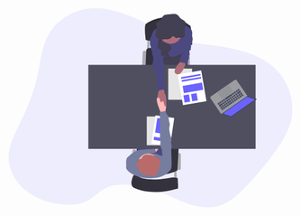 
<svg id="78bf026f-5d34-4e97-88cf-29aa2cfb8006" data-name="Layer 1" xmlns="http://www.w3.org/2000/svg" width="1084.15" height="758.57" viewBox="0 0 1084.15 758.57"><title>interview</title><path d="M519.15,99.87c-44.07-16.76-90.64-30.76-138.18-29-69.9,2.58-137,41.91-169.86,99.66-27.88,48.93-31.32,106.28-43.33,160.58C153,398,124.64,461.59,94.36,523.76c-16.26,33.4-33.42,67.52-36.09,104.13-3.7,50.83,22.27,101.48,63,135.29s94.82,51.65,149.11,55.54c28.89,2.07,59.08.15,84.74-12.43,27.15-13.31,46.94-37.36,74.2-50.48,25.26-12.16,54.81-13.86,83.17-12.28a394.64,394.64,0,0,1,108.58,21.6c39.64,13.92,76.5,34.09,116,48.21s83.74,22,124.16,10.22c38-11.07,68-37.95,95.05-65.17A1155.18,1155.18,0,0,0,1077.5,615c24.41-34.21,47.13-70.3,57.92-110.17,20.64-76.23-7.76-162.23-70.75-214.29-52.19-43.13-122.23-61.85-190.79-73.21-62.52-10.36-134.81-11-192.36-38C626.64,153.55,576.7,121.77,519.15,99.87Z" transform="translate(-57.92 -70.71)" fill="#6c63ff" opacity="0.1"/><polygon points="632.58 619 632.58 655.33 642.91 655.33 640.91 616.33 632.58 619" fill="#aaabb0"/><polygon points="477.41 611.67 477.41 648 487.75 648 485.75 609 477.41 611.67" fill="#aaabb0"/><rect x="644.58" y="551.67" width="13.33" height="64.67" rx="6.67" ry="6.67" fill="#aaabb0"/><rect x="473.58" y="537.33" width="13.33" height="79" rx="6.67" ry="6.67" fill="#aaabb0"/><path d="M732.84,235.38s13.33-5.67,15.33,0,3,54.67,3,54.67H738.5Z" transform="translate(-57.92 -70.71)" fill="#aaabb0"/><path d="M586.84,235.38s-13.34-5.67-15.34,0-3,54.67-3,54.67h12.67Z" transform="translate(-57.92 -70.71)" fill="#aaabb0"/><polygon points="530.91 116 528.91 156.67 537.91 156.67 537.91 115 530.91 116" fill="#aaabb0"/><path d="M581.17,290.05l2.67-58.67s-1-13,30.66-9,124.34,12,124.34,12v55.67Z" transform="translate(-57.92 -70.71)" fill="#33323d"/><path d="M707.84,599.05l-5,89.66s-73.34,40.67-162.34,2l8-94.33Z" transform="translate(-57.92 -70.71)" fill="#33323d"/><polygon points="580.25 175.33 581.91 233.33 685.25 233.33 679.25 156.67 580.25 175.33" fill="#444053"/><rect x="493.41" y="490" width="97.34" height="123.33" fill="#4c4981"/><path d="M612.84,611.05s14-11,16.33-7.67-8.32,17.67-12.66,16S612.84,611.05,612.84,611.05Z" transform="translate(-57.92 -70.71)" fill="#ffb9b9"/><rect x="304.51" y="216" width="638.97" height="320" fill="#504f60"/><path d="M581.5,184.38s-5-46.67,0-52.33,89-59.34,166.67,3.66c0,0,7.33.34,6,17a200,200,0,0,0,.16,31.67S587.17,196.38,581.5,184.38Z" transform="translate(-57.92 -70.71)" fill="#33323d"/><path d="M581.5,184.38s-5-46.67,0-52.33,89-59.34,166.67,3.66c0,0,7.33.34,6,17a200,200,0,0,0,.16,31.67S587.17,196.38,581.5,184.38Z" transform="translate(-57.92 -70.71)" opacity="0.1"/><path d="M581.5,190.38s-5-46.67,0-52.33,89-59.34,166.67,3.66c0,0,7.33.34,6,17a200,200,0,0,0,.16,31.67S587.17,202.38,581.5,190.38Z" transform="translate(-57.92 -70.71)" fill="#33323d"/><path d="M757.17,169.05s5.33,20,3.67,23.33-1.36,12.67-1.36,12.67.36,6-2.31,6.66-5,1-2.84,3,0,5,0,5-1.17,4.67,0,7.67-6.84,4.25-6.16,8,2.92,14.33,0,14.67,1,13.33-1.63,13.33-4.5,23.33-4.5,23.33-18.5-15.66-30.83-11.33c0,0,1-13,5-17.67S719,241.05,719,241.05l19.84-59.67Z" transform="translate(-57.92 -70.71)" fill="#4c4981"/><path d="M658.17,444.83c-4.33,4.79-9-20.79-9-20.79s-12.33,17-20.33,5.67c-5.54-7.85-1.17-30.09,2-43,1.42-5.74,2.62-9.64,2.62-9.64l18-3s.06,3.92.46,8.68c.54,6.43,1.71,14.41,4.2,16.32C660.51,402.38,662.51,440,658.17,444.83Z" transform="translate(-57.92 -70.71)" fill="#ae6e79"/><path d="M648.84,145.38s-31.34-.33-39,16.33-8,22.34-11,25,32.66,16.67,32.66,16.67l1.67,57.33s7-7.09,18.33-3.88,25.67,0,25.67,0-.67-1.21,8.67,0,39-14.45,39-14.45.49-25.08-.17-30.42,21.16-44.58,21.16-44.58,17-16.33-.66-22c0,0-6.25-9.42-22.33-9.33S648.84,145.38,648.84,145.38Z" transform="translate(-57.92 -70.71)" opacity="0.1"/><path d="M648.84,144.38s-31.34-.33-39,16.33-8,22.34-11,25,32.66,16.67,32.66,16.67l1.67,57.33s7-7.09,18.33-3.88,25.67,0,25.67,0-.67-1.21,8.67,0,39-14.45,39-14.45,11.66-19,11-24.33,23.33-45.67,23.33-45.67,3.67-21.33-14-27c0,0-6.25-9.42-22.33-9.33S648.84,144.38,648.84,144.38Z" transform="translate(-57.92 -70.71)" fill="#4c4981"/><path d="M652,382.72c-6.87-2.14-17.65,2.58-21.08,4,1.42-5.74,2.62-9.64,2.62-9.64l18-3S651.57,378,652,382.72Z" transform="translate(-57.92 -70.71)" opacity="0.1"/><path d="M608.5,185.71h-9.66s-2,20.34,0,26.34,3,5.13,2.33,9.57,4.67,11.24,4.67,11.24.66,16.76,4,23-3.67,34.22-3.67,34.22a40.26,40.26,0,0,0,8.33,13c5.67,5.66,8.67,26.66,7,34.66s4.67,11,4.67,11,2.67,37.34,3.67,37.34,20.33-10,26.33-1.34l-4.67-34.33.34-66.33s-6.34-8.34-3-15.67-2.67-24.67-2.67-24.67l-8.67-38.66Z" transform="translate(-57.92 -70.71)" fill="#4c4981"/><path d="M548.5,712.71s-14-3-14.33,0-16.67,33.67,3.67,42.67,74.66,28.33,163,3.33c0,0,5.66,2,4.33-10.33s-1.33-26-1.33-26-13.34-3.67-23.34-2.33S583.5,739.05,548.5,712.71Z" transform="translate(-57.92 -70.71)" fill="#33323d"/><path d="M548.5,712.71s-14-3-14.33,0-16.67,33.67,3.67,42.67,74.66,28.33,163,3.33c0,0,5.66,2,4.33-10.33s-1.33-26-1.33-26-13.34-3.67-23.34-2.33S583.5,739.05,548.5,712.71Z" transform="translate(-57.92 -70.71)" opacity="0.1"/><path d="M548.5,708.71s-14-3-14.33,0-16.67,33.67,3.67,42.67,74.66,28.33,163,3.33c0,0,5.66,2,4.33-10.33s-1.33-26-1.33-26-13.34-3.67-23.34-2.33S583.5,735.05,548.5,708.71Z" transform="translate(-57.92 -70.71)" fill="#33323d"/><path d="M630.14,197.69c-.86,4.89-2.81,9.59-3.11,14.54s1.61,10.58,6.18,12.52a20.83,20.83,0,0,1,3.69,1.5c1.76,1.19,2.48,3.43,2.85,5.53a30.2,30.2,0,0,1,.35,8.22c-.25,2.76-.84,5.73.52,8.14,2.39,4.27,8.62,3.64,13.36,2.44l-1.63,12.63c-.13,1-.21,2.13.52,2.81a3.15,3.15,0,0,0,2.4.52c4.12-.26,8.36-.83,11.89-3s6.16-6.21,5.49-10.28c-.78-4.72-5.66-8.47-5-13.21.51-3.67,4.1-6,6.46-8.82,4.27-5.16,4.5-13,1.15-18.84s-9.82-9.46-16.48-10.12c-3.69-.37-7.53.08-11-1.2a8.34,8.34,0,0,1-5.1-5.38" transform="translate(-57.92 -70.71)" fill="#444053"/><path d="M513.84,642.38l3.49-7.6S536.17,617.23,540.5,616s22-6.59,24.67-6.59,51.34-2.67,51.34-2.67l5.66,13.34-61.08,13.41-20.59,15Z" transform="translate(-57.92 -70.71)" fill="#767d9f"/><path d="M660.59,437.71l-3.19,24.55-1.23,9.45-14.33,2s-1.55-3.32-3.74-8.42c-6.65-15.48-19.17-47.4-11.91-52.91,9.65-7.34,12,17,12,17l11-5.34Z" transform="translate(-57.92 -70.71)" fill="#ffb9b9"/><rect x="527.91" y="412.67" width="72.37" height="109.33" fill="#fff"/><rect x="527.91" y="412.67" width="72.37" height="109.33" opacity="0.1"/><rect x="610.8" y="483.38" width="72.37" height="109.33" transform="translate(27.68 -159.51) rotate(8.41)" fill="#fff"/><rect x="621.61" y="491.41" width="37.25" height="56.27" transform="translate(24.9 -158.72) rotate(8.41)" fill="#6c63ff"/><rect x="612.61" y="563.73" width="45.13" height="12.22" transform="translate(32.2 -157.44) rotate(8.41)" fill="#6c63ff"/><circle cx="619.25" cy="95" r="41.83" opacity="0.1"/><circle cx="619.25" cy="94" r="41.83" fill="#ae6e79"/><path d="M642.68,195.71a4.76,4.76,0,0,1,.29-3.23c1.59-3.31,6.12-3.6,9.79-3.43,8.63.4,18.1.45,24.85-5,2.8-2.24,5.93-7.87,10-6.8,3.62.95,5.13,5.86,8.9,6.95,2.73.79,5.56-.47,8.34-1,4-.79,8.1-.13,12.16-.1s8.47-.74,11.24-3.71c3.74-4,3.13-10.25,2.8-15.73a84.69,84.69,0,0,1,1.43-21.14c1.36-6.92,3.45-14.66-.37-20.59-3.64-5.65-11.18-7.2-16.33-11.53-4.82-4-7.37-10.41-12.46-14.12-6.41-4.67-15.12-4-23-3.19l-17.1,1.82c-4.41.47-9,1-12.63,3.63-6.55,4.74-7.45,14.59-13.65,19.78-2.76,2.3-6.29,3.44-9.44,5.16s-6.19,4.44-6.55,8c-.3,3,1.32,5.77,2.11,8.66,1.87,6.9-1.05,14-2.92,20.95s-2.23,15.39,3.2,20c1.1.94,2.38,1.66,3.45,2.64,3.67,3.35,4.17,9,3.32,13.88" transform="translate(-57.92 -70.71)" fill="#444053"/><ellipse cx="622.66" cy="143.75" rx="1" ry="2.5" fill="#444053"/><ellipse cx="622.66" cy="154.17" rx="1" ry="2.5" fill="#444053"/><path d="M658.4,444.76c1.07-1.23,1.78-4.39,2.19-8.56l-11.92-14.86S653.72,450.15,658.4,444.76Z" transform="translate(-57.92 -70.71)" fill="#ae6e79"/><path d="M671.84,690.38s-19.56,30.24-80.67,27c-57.57-3-85.67-31.33-84.33-41.33s-3.67-34.34,8.66-41.34c7.15-4.05,16.56-1.65,23.2,1.09a13.1,13.1,0,0,0,13.77-2.47c6.07-5.47,17.39-11.63,35.26-6.78a12.7,12.7,0,0,0,7-.13c7.44-2.27,25.15-6.21,38,2.54a13,13,0,0,0,13.92.53l.18-.11c6-3.67,34,31,34,31S682.17,687.05,671.84,690.38Z" transform="translate(-57.92 -70.71)" opacity="0.1"/><path d="M671.84,691.38s-19.56,30.24-80.67,27c-57.57-3-85.67-31.33-84.33-41.33s-3.67-34.34,8.66-41.34c7.15-4.05,16.56-1.65,23.2,1.09a13.1,13.1,0,0,0,13.77-2.47c6.07-5.47,17.39-11.63,35.26-6.78a12.7,12.7,0,0,0,7-.13c7.44-2.27,25.15-6.21,38,2.54a13,13,0,0,0,13.92.53l.18-.11c6-3.67,34,31,34,31S682.17,688.05,671.84,691.38Z" transform="translate(-57.92 -70.71)" fill="#767d9f"/><circle cx="533.25" cy="592.67" r="39.84" opacity="0.1"/><circle cx="533.25" cy="593.67" r="39.84" fill="#ffb9b9"/><path d="M579.75,629.94c-4.18,1.13-8.3,3.29-10.34,6.84-1.23,2.14-1.66,4.71-3.44,6.49-2.52,2.53-6.77,2.58-10.18,4s-5.66,6.42-2.32,8c-3.48.18-6.06,3.39-6.49,6.58s.78,6.37,1.95,9.41c3.82,9.84,7.93,20.11,16.35,27.11,13.72,11.42,34.4,10.89,52.83,9.68a8.64,8.64,0,0,0,4.33-1c2-1.32,2.25-3.85,2.58-6.07,1.39-9.48,6.53-18.09,9.89-27.14s4.74-19.68-.92-27.69C625.66,634.27,593.77,626.14,579.75,629.94Z" transform="translate(-57.92 -70.71)" fill="#b96b6b"/><path d="M657.4,462.26l-1.23,9.45-14.33,2s-1.55-3.32-3.74-8.42l19.07-3.58Z" transform="translate(-57.92 -70.71)" opacity="0.1"/><path d="M672.5,671.05l8.34-9.67-1.67-53.33a86.51,86.51,0,0,0,1.67-11.67c.33-5.67-4.17-18.33-4.17-18.33a39.71,39.71,0,0,1,2.83-7.34c2-4-2.82-13-2.82-13s-7.18-23.33-4.18-35-.73-18.33-.73-18.33-2.93-13-2.6-18.33-6.67-10.34-6.67-10.34l-5.33-13-21.33,4v45s1.33,43,0,51.34,2.66,16.33,2.66,16.33-2.33,12.33-.33,17,6,16,6,16a26,26,0,0,0,.67,12.16c2,5.84,0,9.17,0,9.17Z" transform="translate(-57.92 -70.71)" fill="#767d9f"/><g opacity="0.1"><path d="M732.51,139.23A84.66,84.66,0,0,0,731,157a85.07,85.07,0,0,1,1.55-14.76c.88-4.44,2-9.22,1.76-13.65A83,83,0,0,1,732.51,139.23Z" transform="translate(-57.92 -70.71)"/><path d="M626.82,180.51c-1.07-1-2.35-1.7-3.45-2.65-2.92-2.49-4.15-6.1-4.39-10-.29,5,.73,9.84,4.39,13,1.1.95,2.38,1.67,3.45,2.65a12.22,12.22,0,0,1,3.62,8.35C630.73,187.66,629.88,183.29,626.82,180.51Z" transform="translate(-57.92 -70.71)"/><path d="M623.63,143.17a18.85,18.85,0,0,0-.54-6.29c-.58-2.14-1.62-4.23-2-6.38,0,.23-.08.47-.11.72-.29,3,1.33,5.77,2.11,8.66A17,17,0,0,1,623.63,143.17Z" transform="translate(-57.92 -70.71)"/><path d="M728.28,176.1c-2.77,3-7.18,3.74-11.24,3.71s-8.17-.69-12.16.11c-2.78.56-5.61,1.81-8.34,1-3.77-1.09-5.28-6-8.89-6.95-4.11-1.08-7.24,4.55-10,6.79-6.75,5.4-16.22,5.35-24.85,5-3.67-.17-8.2.12-9.78,3.44a4.64,4.64,0,0,0-.29,3.23l-12.22,1.92a23.71,23.71,0,0,1-.33,3l12.55-2a4.64,4.64,0,0,1,.29-3.23c1.58-3.32,6.11-3.61,9.78-3.44,8.63.4,18.1.45,24.85-5,2.8-2.24,5.93-7.87,10-6.79,3.61.94,5.12,5.86,8.89,6.95,2.73.78,5.56-.47,8.34-1,4-.8,8.1-.14,12.16-.11s8.47-.74,11.24-3.71,3.17-7.4,3-11.72C731.16,170.65,730.47,173.75,728.28,176.1Z" transform="translate(-57.92 -70.71)"/></g><g opacity="0.1"><path d="M635.71,224.13a20.23,20.23,0,0,0-3.69-1.5,9.55,9.55,0,0,1-4.83-4.94c.75,3.45,2.65,6.59,5.83,7.94a20.23,20.23,0,0,1,3.69,1.5,5.54,5.54,0,0,1,1.77,2.07C638.08,227.24,637.35,225.24,635.71,224.13Z" transform="translate(-57.92 -70.71)"/><path d="M652.79,248.46c-4.61,1.17-10.63,1.78-13.16-2.13a6.87,6.87,0,0,0,.8,2.69c2.16,3.85,7.44,3.72,11.93,2.77Z" transform="translate(-57.92 -70.71)"/><path d="M671.47,251.2c.64,4.06-2,8.11-5.5,10.24s-7.77,2.72-11.89,3a4.08,4.08,0,0,1-1.94-.22,2.38,2.38,0,0,0,2.94,3.22c4.12-.26,8.36-.83,11.89-3s6.17-6.21,5.49-10.28A11.34,11.34,0,0,0,671.47,251.2Z" transform="translate(-57.92 -70.71)"/><path d="M675.91,215a16.46,16.46,0,0,1-3,14.15c-2.36,2.86-5.95,5.15-6.46,8.82a8.33,8.33,0,0,0,1,4.87,6.5,6.5,0,0,1,0-1.87c.51-3.67,4.1-6,6.46-8.82C677.79,227.46,678.33,220.55,675.91,215Z" transform="translate(-57.92 -70.71)"/></g><g opacity="0.1"><path d="M555.8,648.81c3.4-1.41,7.65-1.46,10.18-4,1.78-1.78,2.21-4.35,3.44-6.48,2-3.56,6.15-5.71,10.33-6.84,14-3.8,45.92,4.32,54.24,16.09a21.85,21.85,0,0,1,3.82,12.08A22.58,22.58,0,0,0,634,645.59c-8.32-11.77-40.21-19.89-54.24-16.09-4.18,1.13-8.3,3.28-10.33,6.84-1.23,2.13-1.66,4.7-3.44,6.48-2.53,2.53-6.78,2.58-10.18,4-2.59,1.07-4.51,4.23-3.81,6.35A6.88,6.88,0,0,1,555.8,648.81Z" transform="translate(-57.92 -70.71)"/><path d="M547,663.34c.42-3.2,3-6.4,6.49-6.58a2.66,2.66,0,0,1-1.53-1.71,7.77,7.77,0,0,0-5,6.29,10.57,10.57,0,0,0,0,2.45C547,663.64,547,663.49,547,663.34Z" transform="translate(-57.92 -70.71)"/></g><rect x="609.91" y="230.24" width="91" height="118.67" fill="#fff"/><rect x="609.91" y="230.24" width="91" height="118.67" opacity="0.1"/><rect x="713.34" y="314.71" width="91" height="118.67" transform="translate(-110.37 63.4) rotate(-9.76)" fill="#fff"/><rect x="727.88" y="400.99" width="21.38" height="27.88" transform="translate(-117.59 60.56) rotate(-9.76)" fill="#6c63ff"/><rect x="757.04" y="395.97" width="21.38" height="27.88" transform="translate(-116.32 65.43) rotate(-9.76)" fill="#6c63ff"/><rect x="721.04" y="359" width="74.64" height="27.88" transform="matrix(0.99, -0.17, 0.17, 0.99, -110.19, 63.31)" fill="#6c63ff"/><rect x="713.09" y="326.36" width="74.64" height="6.22" transform="matrix(0.99, -0.17, 0.17, 0.99, -102.93, 61.33)" fill="#6c63ff"/><rect x="715.5" y="337.64" width="74.64" height="6.22" transform="matrix(0.99, -0.17, 0.17, 0.99, -104.81, 61.9)" fill="#6c63ff"/><path d="M719,268.71s-41.83,42-20.83,52.67,34.67-35.5,34.67-35.5l3.32-10.5Z" transform="translate(-57.92 -70.71)" fill="#ae6e79"/><path d="M715.34,265l-5.17,11.42S735.67,280,741,287.71l-3.16-20.15-3.75-8.6Z" transform="translate(-57.92 -70.71)" opacity="0.1"/><path d="M716.34,264l-5.17,11.42S736.67,279,742,286.71l-3.16-20.15-3.75-8.6Z" transform="translate(-57.92 -70.71)" fill="#4c4981"/><polygon points="812.78 403.26 812.23 403.64 812.99 403.98 813.81 403.91 813.91 403.34 812.78 403.26" fill="#464a5f"/><polygon points="812.78 403.26 812.23 403.64 812.99 403.98 813.81 403.91 813.91 403.34 812.78 403.26" opacity="0.1"/><polygon points="812.78 403.26 812.22 403.62 811.78 403.08 812.05 402.64 812.3 402.56 812.78 403.26" fill="#9c9ca1"/><polygon points="812.78 403.26 812.22 403.62 811.78 403.08 812.05 402.64 812.3 402.56 812.78 403.26" opacity="0.1"/><path d="M969.13,404.86l-40.94-59.13a4.87,4.87,0,0,0-6.78-1.25l-91.26,62.64a4.89,4.89,0,0,0-1.27,6.79l40.83,59.88Z" transform="translate(-57.92 -70.71)" fill="#9c9ca1"/><path d="M969.13,404.86l-40.94-59.13a4.87,4.87,0,0,0-6.78-1.25l-91.26,62.64a4.89,4.89,0,0,0-1.27,6.79l40.83,59.88Z" transform="translate(-57.92 -70.71)" opacity="0.1"/><path d="M970.13,405l-40.94-59.13a4.88,4.88,0,0,0-6.79-1.25L831.15,407.3a4.9,4.9,0,0,0-1.28,6.79L870.7,474Z" transform="translate(-57.92 -70.71)" fill="#9c9ca1"/><path d="M1004.35,416.69l-34-10.92L870.91,474.7,905.45,486a5.23,5.23,0,0,0,4.63-.7l94.55-66.76A1,1,0,0,0,1004.35,416.69Z" transform="translate(-57.92 -70.71)" fill="#464a5f"/><path d="M1004.35,416.69l-34-10.92L870.91,474.7,905.45,486a5.23,5.23,0,0,0,4.63-.7l94.55-66.76A1,1,0,0,0,1004.35,416.69Z" transform="translate(-57.92 -70.71)" opacity="0.1"/><path d="M1004.14,416l-34-10.93L870.7,474l34.54,11.28a5.19,5.19,0,0,0,4.63-.69l94.55-66.76A1,1,0,0,0,1004.14,416Z" transform="translate(-57.92 -70.71)" fill="#464a5f"/><g opacity="0.1"><path d="M954.07,402.36l-2.51-3.6a1,1,0,0,0-1.36-.25L946.47,401a1,1,0,0,0-.27,1.35l2.31,3.55a1,1,0,0,0,1.35.29l3.93-2.47A1,1,0,0,0,954.07,402.36Z" transform="translate(-57.92 -70.71)"/><path d="M947.37,407l-2.52-3.59a1,1,0,0,0-1.36-.25l-3.72,2.51a1,1,0,0,0-.28,1.35l2.31,3.55a1,1,0,0,0,1.35.3l3.94-2.47A1,1,0,0,0,947.37,407Z" transform="translate(-57.92 -70.71)"/><path d="M940.33,411.87l-2.52-3.59a1,1,0,0,0-1.36-.25l-3.73,2.51a1,1,0,0,0-.27,1.36l2.31,3.55a1,1,0,0,0,1.35.29l3.93-2.47A1,1,0,0,0,940.33,411.87Z" transform="translate(-57.92 -70.71)"/><path d="M933.2,416.81l-2.52-3.6a1,1,0,0,0-1.35-.25l-3.73,2.52a1,1,0,0,0-.27,1.35l2.31,3.55a1,1,0,0,0,1.34.3l3.94-2.48A1,1,0,0,0,933.2,416.81Z" transform="translate(-57.92 -70.71)"/><path d="M926.08,421.74l-2.52-3.59a1,1,0,0,0-1.36-.25l-3.72,2.51a1,1,0,0,0-.28,1.35l2.31,3.55a1,1,0,0,0,1.35.3l3.94-2.48A1,1,0,0,0,926.08,421.74Z" transform="translate(-57.92 -70.71)"/><path d="M919.27,427.12l-3.13-4.46a.45.45,0,0,0-.63-.12l-4.58,3.09a.45.45,0,0,0-.13.63l2.87,4.41a.46.46,0,0,0,.63.14l4.84-3A.46.46,0,0,0,919.27,427.12Z" transform="translate(-57.92 -70.71)"/><path d="M912.15,432.05,909,427.59a.46.46,0,0,0-.64-.12l-4.58,3.09a.46.46,0,0,0-.12.63l2.87,4.41a.44.44,0,0,0,.63.14l4.83-3A.45.45,0,0,0,912.15,432.05Z" transform="translate(-57.92 -70.71)"/><path d="M905.84,436.42,902.71,432a.46.46,0,0,0-.63-.11l-4.58,3.08a.47.47,0,0,0-.13.64l2.87,4.41a.47.47,0,0,0,.63.14l4.84-3A.46.46,0,0,0,905.84,436.42Z" transform="translate(-57.92 -70.71)"/><path d="M898.78,441.3l-3.13-4.46a.46.46,0,0,0-.63-.11l-4.58,3.08a.46.46,0,0,0-.13.64l2.87,4.41a.47.47,0,0,0,.63.14l4.84-3A.47.47,0,0,0,898.78,441.3Z" transform="translate(-57.92 -70.71)"/><path d="M891.94,446l-3.13-4.46a.45.45,0,0,0-.63-.12l-4.58,3.09a.45.45,0,0,0-.13.63l2.87,4.41a.46.46,0,0,0,.63.14l4.84-3A.46.46,0,0,0,891.94,446Z" transform="translate(-57.92 -70.71)"/><path d="M885.1,450.78,882,446.31a.46.46,0,0,0-.63-.11l-4.58,3.08a.46.46,0,0,0-.13.64l2.87,4.41a.47.47,0,0,0,.63.14l4.84-3A.46.46,0,0,0,885.1,450.78Z" transform="translate(-57.92 -70.71)"/><path d="M878.26,455.51l-3.13-4.46a.45.45,0,0,0-.63-.12L869.92,454a.45.45,0,0,0-.13.63l2.87,4.41a.46.46,0,0,0,.63.14l4.84-3A.46.46,0,0,0,878.26,455.51Z" transform="translate(-57.92 -70.71)"/><path d="M949.57,395.85l-2.52-3.6a1,1,0,0,0-1.36-.25L942,394.52a1,1,0,0,0-.28,1.35l2.31,3.55a1,1,0,0,0,1.35.29l3.94-2.47A1,1,0,0,0,949.57,395.85Z" transform="translate(-57.92 -70.71)"/><path d="M939.72,381.62,937.2,378a1,1,0,0,0-1.35-.25l-3.73,2.51a1,1,0,0,0-.28,1.35l2.31,3.55a1,1,0,0,0,1.35.3l3.94-2.47A1,1,0,0,0,939.72,381.62Z" transform="translate(-57.92 -70.71)"/><path d="M942.86,400.49l-2.52-3.59a1,1,0,0,0-1.35-.25l-3.73,2.51a1,1,0,0,0-.27,1.35l2.3,3.55a1,1,0,0,0,1.35.3l3.94-2.47A1,1,0,0,0,942.86,400.49Z" transform="translate(-57.92 -70.71)"/><path d="M935.82,405.36l-2.52-3.59a1,1,0,0,0-1.36-.25L928.22,404a1,1,0,0,0-.28,1.36l2.31,3.55a1,1,0,0,0,1.35.29l3.94-2.47A1,1,0,0,0,935.82,405.36Z" transform="translate(-57.92 -70.71)"/><path d="M928.69,410.3l-2.51-3.6a1,1,0,0,0-1.36-.25L921.09,409a1,1,0,0,0-.27,1.35l2.31,3.55a1,1,0,0,0,1.35.29l3.93-2.47A1,1,0,0,0,928.69,410.3Z" transform="translate(-57.92 -70.71)"/><path d="M933.17,386.49l-2.52-3.59a1,1,0,0,0-1.35-.25l-3.73,2.51a1,1,0,0,0-.28,1.35l2.31,3.55a1,1,0,0,0,1.35.3l3.94-2.47A1,1,0,0,0,933.17,386.49Z" transform="translate(-57.92 -70.71)"/><path d="M926.13,391.37l-2.52-3.6a1,1,0,0,0-1.36-.25L918.53,390a1,1,0,0,0-.28,1.35l2.31,3.55a1,1,0,0,0,1.35.29l3.94-2.47A1,1,0,0,0,926.13,391.37Z" transform="translate(-57.92 -70.71)"/><path d="M919,396.3l-2.52-3.59a1,1,0,0,0-1.35-.26L911.4,395a1,1,0,0,0-.27,1.35l2.31,3.55a1,1,0,0,0,1.35.3l3.93-2.48A1,1,0,0,0,919,396.3Z" transform="translate(-57.92 -70.71)"/><path d="M921.57,415.23l-2.52-3.59a1,1,0,0,0-1.35-.26L914,413.9a1,1,0,0,0-.27,1.35L916,418.8a1,1,0,0,0,1.34.3l3.94-2.48A1,1,0,0,0,921.57,415.23Z" transform="translate(-57.92 -70.71)"/><path d="M914.45,420.16l-2.52-3.59a1,1,0,0,0-1.36-.25l-3.72,2.51a1,1,0,0,0-.28,1.35l2.31,3.55a1,1,0,0,0,1.35.3l3.94-2.47A1,1,0,0,0,914.45,420.16Z" transform="translate(-57.92 -70.71)"/><path d="M907.64,425.54l-3.13-4.46a.45.45,0,0,0-.63-.12l-4.58,3.09a.45.45,0,0,0-.13.63l2.87,4.41a.45.45,0,0,0,.63.14l4.84-3A.46.46,0,0,0,907.64,425.54Z" transform="translate(-57.92 -70.71)"/><path d="M901.33,429.91l-3.13-4.47a.46.46,0,0,0-.63-.11L893,428.41a.47.47,0,0,0-.13.64l2.87,4.41a.47.47,0,0,0,.63.14l4.84-3A.44.44,0,0,0,901.33,429.91Z" transform="translate(-57.92 -70.71)"/><path d="M894.27,434.79l-3.13-4.46a.46.46,0,0,0-.63-.11l-4.58,3.08a.45.45,0,0,0-.13.63l2.87,4.42a.47.47,0,0,0,.63.14l4.84-3A.47.47,0,0,0,894.27,434.79Z" transform="translate(-57.92 -70.71)"/><path d="M887.43,439.53l-3.13-4.46a.45.45,0,0,0-.63-.12L879.09,438a.45.45,0,0,0-.13.63l2.87,4.41a.46.46,0,0,0,.63.14l4.84-3A.46.46,0,0,0,887.43,439.53Z" transform="translate(-57.92 -70.71)"/><path d="M931.13,398.59,928.61,395a1,1,0,0,0-1.35-.25l-3.73,2.52a1,1,0,0,0-.27,1.35l2.31,3.55a1,1,0,0,0,1.34.29l3.94-2.47A1,1,0,0,0,931.13,398.59Z" transform="translate(-57.92 -70.71)"/><path d="M924,403.53l-2.52-3.6a1,1,0,0,0-1.36-.25l-3.72,2.52a1,1,0,0,0-.28,1.35l2.31,3.55a1,1,0,0,0,1.35.3l3.94-2.48A1,1,0,0,0,924,403.53Z" transform="translate(-57.92 -70.71)"/><path d="M916.89,408.46l-2.52-3.59a1,1,0,0,0-1.36-.25l-3.73,2.51a1,1,0,0,0-.27,1.35l2.31,3.55a1,1,0,0,0,1.35.3l3.93-2.48A1,1,0,0,0,916.89,408.46Z" transform="translate(-57.92 -70.71)"/><path d="M909.76,413.39l-2.52-3.59a1,1,0,0,0-1.35-.25l-3.73,2.51a1,1,0,0,0-.27,1.35L904.2,417a1,1,0,0,0,1.34.3l3.94-2.47A1,1,0,0,0,909.76,413.39Z" transform="translate(-57.92 -70.71)"/><path d="M903,418.77l-3.13-4.46a.45.45,0,0,0-.63-.12l-4.58,3.09a.46.46,0,0,0-.13.63l2.87,4.42a.45.45,0,0,0,.63.13l4.84-3A.46.46,0,0,0,903,418.77Z" transform="translate(-57.92 -70.71)"/><path d="M896.65,423.14l-3.13-4.47a.47.47,0,0,0-.64-.11l-4.57,3.08a.47.47,0,0,0-.13.64l2.87,4.41a.46.46,0,0,0,.63.14l4.84-3A.46.46,0,0,0,896.65,423.14Z" transform="translate(-57.92 -70.71)"/><path d="M889.59,428l-3.13-4.47a.47.47,0,0,0-.64-.11l-4.58,3.08a.48.48,0,0,0-.13.64l2.88,4.41a.46.46,0,0,0,.63.14l4.83-3A.45.45,0,0,0,889.59,428Z" transform="translate(-57.92 -70.71)"/><path d="M882.75,432.76l-3.13-4.46a.46.46,0,0,0-.64-.12l-4.58,3.09a.46.46,0,0,0-.12.63l2.87,4.41a.44.44,0,0,0,.63.14l4.83-3A.45.45,0,0,0,882.75,432.76Z" transform="translate(-57.92 -70.71)"/><path d="M880.59,444.26l-3.13-4.46a.46.46,0,0,0-.63-.11l-4.58,3.08a.45.45,0,0,0-.13.63l2.87,4.42a.47.47,0,0,0,.63.14l4.84-3A.47.47,0,0,0,880.59,444.26Z" transform="translate(-57.92 -70.71)"/><path d="M873.75,449l-3.13-4.46a.45.45,0,0,0-.63-.12l-4.58,3.09a.45.45,0,0,0-.13.63l2.87,4.41a.46.46,0,0,0,.63.14l4.84-3A.46.46,0,0,0,873.75,449Z" transform="translate(-57.92 -70.71)"/><path d="M884.49,420.66l-3-4.2a.62.62,0,0,0-.85-.15l-4.32,2.91a.61.61,0,0,0-.17.85l2.7,4.15a.6.6,0,0,0,.84.19l4.57-2.87A.62.62,0,0,0,884.49,420.66Z" transform="translate(-57.92 -70.71)"/><path d="M877.65,425.4l-2.95-4.2a.61.61,0,0,0-.85-.16L869.53,424a.6.6,0,0,0-.17.84l2.7,4.16a.62.62,0,0,0,.84.19l4.57-2.87A.62.62,0,0,0,877.65,425.4Z" transform="translate(-57.92 -70.71)"/><path d="M870.81,430.14l-2.95-4.21a.62.62,0,0,0-.85-.15l-4.32,2.91a.61.61,0,0,0-.17.85l2.7,4.15a.6.6,0,0,0,.84.19l4.57-2.87A.61.61,0,0,0,870.81,430.14Z" transform="translate(-57.92 -70.71)"/><path d="M864.06,435l-3.13-4.47a.46.46,0,0,0-.63-.11l-4.58,3.08a.47.47,0,0,0-.13.64l2.87,4.41a.47.47,0,0,0,.63.14l4.84-3A.44.44,0,0,0,864.06,435Z" transform="translate(-57.92 -70.71)"/><path d="M945,388.85,942.29,385a1,1,0,0,0-1.36-.24l-10.58,7.41a1,1,0,0,0-.26,1.34l2.55,3.94a1,1,0,0,0,1.39.27l10.74-7.51A1,1,0,0,0,945,388.85Z" transform="translate(-57.92 -70.71)"/><path d="M875.89,437.35l-3.32-4.69a.45.45,0,0,0-.64-.11l-11.42,8a.45.45,0,0,0-.12.62l3.12,4.83a.46.46,0,0,0,.65.13L875.77,438A.47.47,0,0,0,875.89,437.35Z" transform="translate(-57.92 -70.71)"/><path d="M912.22,401.48,909.16,397a.46.46,0,0,0-.63-.12L883.17,414a.46.46,0,0,0-.13.63l3.13,4.8a.46.46,0,0,0,.65.13l25.28-17.44A.46.46,0,0,0,912.22,401.48Z" transform="translate(-57.92 -70.71)"/></g><path d="M954.74,402.48l-2.52-3.6a1,1,0,0,0-1.36-.25l-3.72,2.52a1,1,0,0,0-.28,1.35l2.31,3.55a1,1,0,0,0,1.35.3l3.94-2.48A1,1,0,0,0,954.74,402.48Z" transform="translate(-57.92 -70.71)" fill="#464a5f"/><path d="M948,407.12l-2.52-3.59a1,1,0,0,0-1.35-.25l-3.73,2.51a1,1,0,0,0-.28,1.35l2.31,3.55a1,1,0,0,0,1.35.3l3.94-2.47A1,1,0,0,0,948,407.12Z" transform="translate(-57.92 -70.71)" fill="#464a5f"/><path d="M941,412l-2.52-3.59a1,1,0,0,0-1.36-.25l-3.72,2.52a1,1,0,0,0-.28,1.35l2.31,3.55a1,1,0,0,0,1.35.29l3.94-2.47A1,1,0,0,0,941,412Z" transform="translate(-57.92 -70.71)" fill="#464a5f"/><path d="M933.86,416.93l-2.52-3.6a1,1,0,0,0-1.35-.25l-3.73,2.52A1,1,0,0,0,926,417l2.31,3.55a1,1,0,0,0,1.35.3l3.93-2.48A1,1,0,0,0,933.86,416.93Z" transform="translate(-57.92 -70.71)" fill="#464a5f"/><path d="M926.74,421.86l-2.52-3.59a1,1,0,0,0-1.35-.25l-3.73,2.51a1,1,0,0,0-.27,1.35l2.3,3.55a1,1,0,0,0,1.35.3l3.94-2.48A1,1,0,0,0,926.74,421.86Z" transform="translate(-57.92 -70.71)" fill="#464a5f"/><path d="M919.93,427.24l-3.13-4.46a.45.45,0,0,0-.63-.12l-4.58,3.09a.45.45,0,0,0-.13.63l2.87,4.41a.46.46,0,0,0,.63.14l4.84-3A.46.46,0,0,0,919.93,427.24Z" transform="translate(-57.92 -70.71)" fill="#464a5f"/><path d="M912.81,432.17l-3.13-4.46a.46.46,0,0,0-.64-.12l-4.57,3.09a.45.45,0,0,0-.13.63l2.87,4.42a.45.45,0,0,0,.63.13l4.84-3A.47.47,0,0,0,912.81,432.17Z" transform="translate(-57.92 -70.71)" fill="#464a5f"/><path d="M906.5,436.54l-3.13-4.47a.46.46,0,0,0-.63-.11L898.16,435a.47.47,0,0,0-.13.64l2.87,4.41a.47.47,0,0,0,.63.14l4.84-3A.46.46,0,0,0,906.5,436.54Z" transform="translate(-57.92 -70.71)" fill="#464a5f"/><path d="M899.44,441.43,896.31,437a.46.46,0,0,0-.63-.11l-4.58,3.08a.46.46,0,0,0-.13.64l2.87,4.41a.47.47,0,0,0,.63.14l4.84-3A.46.46,0,0,0,899.44,441.43Z" transform="translate(-57.92 -70.71)" fill="#464a5f"/><path d="M892.6,446.16l-3.13-4.46a.45.45,0,0,0-.63-.12l-4.58,3.09a.45.45,0,0,0-.13.63l2.87,4.41a.45.45,0,0,0,.63.14l4.84-3A.46.46,0,0,0,892.6,446.16Z" transform="translate(-57.92 -70.71)" fill="#464a5f"/><path d="M885.76,450.9l-3.13-4.47a.46.46,0,0,0-.63-.11l-4.58,3.08a.47.47,0,0,0-.13.64l2.87,4.41a.47.47,0,0,0,.63.14l4.84-3A.46.46,0,0,0,885.76,450.9Z" transform="translate(-57.92 -70.71)" fill="#464a5f"/><path d="M878.92,455.63l-3.13-4.46a.45.45,0,0,0-.63-.12l-4.58,3.09a.45.45,0,0,0-.13.63l2.87,4.41a.45.45,0,0,0,.63.14l4.84-3A.46.46,0,0,0,878.92,455.63Z" transform="translate(-57.92 -70.71)" fill="#464a5f"/><path d="M950.23,396l-2.52-3.6a1,1,0,0,0-1.35-.25l-3.73,2.52a1,1,0,0,0-.27,1.35l2.3,3.55a1,1,0,0,0,1.35.3l3.94-2.48A1,1,0,0,0,950.23,396Z" transform="translate(-57.92 -70.71)" fill="#464a5f"/><path d="M940.38,381.74l-2.52-3.59a1,1,0,0,0-1.35-.25l-3.73,2.51a1,1,0,0,0-.27,1.35l2.31,3.55a1,1,0,0,0,1.34.3l3.94-2.47A1,1,0,0,0,940.38,381.74Z" transform="translate(-57.92 -70.71)" fill="#464a5f"/><path d="M943.52,400.61,941,397a1,1,0,0,0-1.35-.25l-3.73,2.51a1,1,0,0,0-.27,1.35l2.31,3.55a1,1,0,0,0,1.34.3l3.94-2.47A1,1,0,0,0,943.52,400.61Z" transform="translate(-57.92 -70.71)" fill="#464a5f"/><path d="M936.48,405.48,934,401.89a1,1,0,0,0-1.35-.25l-3.73,2.51a1,1,0,0,0-.27,1.36l2.3,3.55a1,1,0,0,0,1.35.29l3.94-2.47A1,1,0,0,0,936.48,405.48Z" transform="translate(-57.92 -70.71)" fill="#464a5f"/><path d="M929.36,410.42l-2.52-3.6a1,1,0,0,0-1.36-.25l-3.72,2.52a1,1,0,0,0-.28,1.35l2.31,3.55a1,1,0,0,0,1.35.3l3.94-2.48A1,1,0,0,0,929.36,410.42Z" transform="translate(-57.92 -70.71)" fill="#464a5f"/><path d="M933.83,386.61,931.31,383a1,1,0,0,0-1.35-.25l-3.73,2.51a1,1,0,0,0-.27,1.35l2.31,3.55a1,1,0,0,0,1.34.3l3.94-2.47A1,1,0,0,0,933.83,386.61Z" transform="translate(-57.92 -70.71)" fill="#464a5f"/><path d="M926.79,391.49l-2.52-3.6a1,1,0,0,0-1.35-.25l-3.73,2.52a1,1,0,0,0-.28,1.35l2.31,3.55a1,1,0,0,0,1.35.3l3.94-2.48A1,1,0,0,0,926.79,391.49Z" transform="translate(-57.92 -70.71)" fill="#464a5f"/><path d="M919.67,396.42l-2.52-3.59a1,1,0,0,0-1.36-.25l-3.72,2.51a1,1,0,0,0-.28,1.35L914.1,400a1,1,0,0,0,1.35.3l3.93-2.48A1,1,0,0,0,919.67,396.42Z" transform="translate(-57.92 -70.71)" fill="#464a5f"/><path d="M922.23,415.35l-2.52-3.59a1,1,0,0,0-1.35-.25L914.63,414a1,1,0,0,0-.27,1.35l2.31,3.55a1,1,0,0,0,1.34.3l3.94-2.48A1,1,0,0,0,922.23,415.35Z" transform="translate(-57.92 -70.71)" fill="#464a5f"/><path d="M915.11,420.28l-2.52-3.59a1,1,0,0,0-1.35-.25L907.51,419a1,1,0,0,0-.28,1.35l2.31,3.55a1,1,0,0,0,1.35.3l3.94-2.47A1,1,0,0,0,915.11,420.28Z" transform="translate(-57.92 -70.71)" fill="#464a5f"/><path d="M908.3,425.66l-3.13-4.46a.45.45,0,0,0-.63-.12L900,424.17a.45.45,0,0,0-.13.63l2.87,4.41a.45.45,0,0,0,.63.14l4.84-3A.47.47,0,0,0,908.3,425.66Z" transform="translate(-57.92 -70.71)" fill="#464a5f"/><path d="M902,430l-3.13-4.47a.47.47,0,0,0-.64-.11l-4.58,3.08a.48.48,0,0,0-.13.64l2.88,4.41a.46.46,0,0,0,.63.14l4.83-3A.45.45,0,0,0,902,430Z" transform="translate(-57.92 -70.71)" fill="#464a5f"/><path d="M894.93,434.92l-3.13-4.47a.46.46,0,0,0-.63-.11l-4.58,3.08a.47.47,0,0,0-.13.64l2.87,4.41a.47.47,0,0,0,.63.14l4.84-3A.44.44,0,0,0,894.93,434.92Z" transform="translate(-57.92 -70.71)" fill="#464a5f"/><path d="M888.1,439.65,885,435.19a.45.45,0,0,0-.63-.12l-4.58,3.09a.46.46,0,0,0-.13.63l2.87,4.41a.46.46,0,0,0,.63.14l4.84-3A.45.45,0,0,0,888.1,439.65Z" transform="translate(-57.92 -70.71)" fill="#464a5f"/><path d="M931.79,398.72l-2.51-3.6a1,1,0,0,0-1.36-.25l-3.73,2.52a1,1,0,0,0-.27,1.35l2.31,3.55a1,1,0,0,0,1.35.29l3.93-2.47A1,1,0,0,0,931.79,398.72Z" transform="translate(-57.92 -70.71)" fill="#464a5f"/><path d="M924.67,403.65l-2.52-3.59a1,1,0,0,0-1.35-.26l-3.73,2.52a1,1,0,0,0-.27,1.35l2.31,3.55a1,1,0,0,0,1.34.3l3.94-2.48A1,1,0,0,0,924.67,403.65Z" transform="translate(-57.92 -70.71)" fill="#464a5f"/><path d="M917.55,408.58,915,405a1,1,0,0,0-1.36-.25L910,407.25a1,1,0,0,0-.28,1.35l2.31,3.55a1,1,0,0,0,1.35.3l3.94-2.47A1,1,0,0,0,917.55,408.58Z" transform="translate(-57.92 -70.71)" fill="#464a5f"/><path d="M910.42,413.51l-2.52-3.59a1,1,0,0,0-1.35-.25l-3.73,2.51a1,1,0,0,0-.27,1.35l2.31,3.55a1,1,0,0,0,1.34.3l3.94-2.47A1,1,0,0,0,910.42,413.51Z" transform="translate(-57.92 -70.71)" fill="#464a5f"/><path d="M903.62,418.89l-3.13-4.46a.46.46,0,0,0-.64-.12l-4.58,3.09a.46.46,0,0,0-.13.63l2.87,4.42a.46.46,0,0,0,.64.13l4.83-3A.46.46,0,0,0,903.62,418.89Z" transform="translate(-57.92 -70.71)" fill="#464a5f"/><path d="M897.31,423.26l-3.13-4.46a.45.45,0,0,0-.63-.12L889,421.76a.47.47,0,0,0-.13.64l2.87,4.41a.47.47,0,0,0,.63.14l4.84-3A.46.46,0,0,0,897.31,423.26Z" transform="translate(-57.92 -70.71)" fill="#464a5f"/><path d="M890.25,428.15l-3.13-4.47a.47.47,0,0,0-.64-.11l-4.57,3.08a.47.47,0,0,0-.13.64l2.87,4.41a.46.46,0,0,0,.63.14l4.84-3A.46.46,0,0,0,890.25,428.15Z" transform="translate(-57.92 -70.71)" fill="#464a5f"/><path d="M883.41,432.88l-3.13-4.46a.46.46,0,0,0-.64-.12l-4.57,3.09a.45.45,0,0,0-.13.63l2.87,4.42a.45.45,0,0,0,.63.13l4.84-3A.47.47,0,0,0,883.41,432.88Z" transform="translate(-57.92 -70.71)" fill="#464a5f"/><path d="M881.26,444.39l-3.13-4.47a.47.47,0,0,0-.64-.11l-4.58,3.08a.47.47,0,0,0-.13.64l2.87,4.41a.47.47,0,0,0,.63.14l4.84-3A.45.45,0,0,0,881.26,444.39Z" transform="translate(-57.92 -70.71)" fill="#464a5f"/><path d="M874.42,449.12l-3.13-4.46a.46.46,0,0,0-.64-.12l-4.58,3.09a.46.46,0,0,0-.13.63l2.87,4.41a.46.46,0,0,0,.64.14l4.83-3A.45.45,0,0,0,874.42,449.12Z" transform="translate(-57.92 -70.71)" fill="#464a5f"/><path d="M885.15,420.79l-2.95-4.21a.62.62,0,0,0-.85-.15L877,419.34a.62.62,0,0,0-.17.85l2.7,4.16a.62.62,0,0,0,.85.18l4.56-2.87A.61.61,0,0,0,885.15,420.79Z" transform="translate(-57.92 -70.71)" fill="#464a5f"/><path d="M878.31,425.52l-2.95-4.2a.61.61,0,0,0-.85-.16l-4.32,2.92a.61.61,0,0,0-.17.84l2.7,4.16a.63.63,0,0,0,.85.19l4.57-2.87A.63.63,0,0,0,878.31,425.52Z" transform="translate(-57.92 -70.71)" fill="#464a5f"/><path d="M871.47,430.26l-3-4.21a.61.61,0,0,0-.84-.15l-4.33,2.91a.62.62,0,0,0-.17.85l2.7,4.16a.62.62,0,0,0,.85.18l4.57-2.87A.61.61,0,0,0,871.47,430.26Z" transform="translate(-57.92 -70.71)" fill="#464a5f"/><path d="M864.73,435.13l-3.13-4.47a.47.47,0,0,0-.64-.11l-4.58,3.08a.47.47,0,0,0-.12.64l2.87,4.41a.46.46,0,0,0,.63.14l4.84-3A.46.46,0,0,0,864.73,435.13Z" transform="translate(-57.92 -70.71)" fill="#464a5f"/><path d="M945.67,389,943,385.14a1,1,0,0,0-1.36-.24L931,392.31a1,1,0,0,0-.26,1.34l2.56,3.94a1,1,0,0,0,1.39.27l10.73-7.51A1,1,0,0,0,945.67,389Z" transform="translate(-57.92 -70.71)" fill="#464a5f"/><path d="M876.55,437.47l-3.32-4.69a.45.45,0,0,0-.64-.11l-11.42,8a.46.46,0,0,0-.12.63l3.13,4.82a.46.46,0,0,0,.65.13l11.61-8.13A.47.47,0,0,0,876.55,437.47Z" transform="translate(-57.92 -70.71)" fill="#464a5f"/><path d="M912.88,401.6l-3-4.45a.47.47,0,0,0-.64-.13l-25.35,17.1a.45.45,0,0,0-.13.63l3.12,4.8a.46.46,0,0,0,.65.13l25.28-17.44A.46.46,0,0,0,912.88,401.6Z" transform="translate(-57.92 -70.71)" fill="#464a5f"/><path d="M913,386.32l-13.48-19.59a2.5,2.5,0,0,0-3.46-.66L858.93,391a2.51,2.51,0,0,0-.67,3.49L872,414.64a2.5,2.5,0,0,0,3.49.66l36.87-25.51A2.49,2.49,0,0,0,913,386.32Z" transform="translate(-57.92 -70.71)" opacity="0.1"/><path d="M913.62,386.44l-13.48-19.59a2.51,2.51,0,0,0-3.46-.66L859.6,391.14a2.5,2.5,0,0,0-.68,3.49l13.7,20.13a2.5,2.5,0,0,0,3.49.66L913,389.91A2.49,2.49,0,0,0,913.62,386.44Z" transform="translate(-57.92 -70.71)" fill="#939498"/><path d="M997.21,418.1l-28.6-9.54-91.73,63.72,28.39,9.25a5.2,5.2,0,0,0,4.59-.68l87.61-60.92A1,1,0,0,0,997.21,418.1Z" transform="translate(-57.92 -70.71)" fill="#6c63ff"/></svg>
